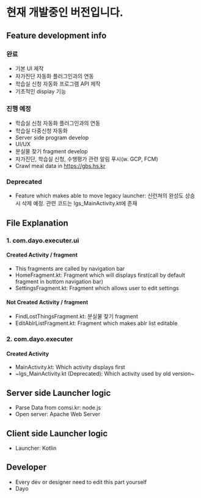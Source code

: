 현재 개발중인 버전입니다.
==========================

## Feature development info
### 완료

 - 기본 UI 제작
 - 자가진단 자동화 플러그인과의 연동
 - 학습실 신청 자동화 프로그램 API 제작
 - 기초적인 display 기능

### 진행 예정

 - 학습실 신청 자동화 플러그인과의 연동
 - 학습실 다중신청 자동화
 - Server side program develop
 - UI/UX
 - 분실물 찾기 fragment develop
 - 자가진단, 학습실 신청, 수행평가 관련 알림 푸시(w. GCP, FCM)
 - Crawl meal data in https://gbs.hs.kr

### Deprecated

 - Feature which makes able to move legacy launcher: 신런쳐의 완성도 상승시 삭제 예정. 관련 코드는 lgs_MainActivity.kt에 존재

## File Explanation

### 1. com.dayo.executer.ui
#### Created Activity / fragment
   - This fragments are called by navigation bar
   - HomeFragment.kt: Fragment which will displays first(call by default fragment in bottom navigation bar)
   - SettingsFragment.kt: Fragment which allows user to edit settings
#### Not Created Activity / fragment
   - FindLostThingsFragment.kt: 분실물 찾기 fragment
   - EditAblrListFragment.kt: Fragment which makes ablr list editable


### 2. com.dayo.executer
#### Created Activity
   - MainActivity.kt: Which activity displays first
   - ~lgs_MainActivity.kt (Deprecated): Which activity used by old version~


## Server side Launcher logic
 - Parse Data from comsi.kr: node.js
 - Open server: Apache Web Server


## Client side Launcher logic
 - Launcher: Kotlin

## Developer
 - Every dev or designer need to edit this part yourself
 - Dayo
